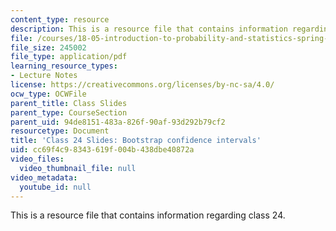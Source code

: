 ```yaml
---
content_type: resource
description: This is a resource file that contains information regarding class 24.
file: /courses/18-05-introduction-to-probability-and-statistics-spring-2014/cc69f4c98343619f004b438dbe40872a_MIT18_05S14_class24-slde-a.pdf
file_size: 245002
file_type: application/pdf
learning_resource_types:
- Lecture Notes
license: https://creativecommons.org/licenses/by-nc-sa/4.0/
ocw_type: OCWFile
parent_title: Class Slides
parent_type: CourseSection
parent_uid: 94de8151-483a-826f-90af-93d292b79cf2
resourcetype: Document
title: 'Class 24 Slides: Bootstrap confidence intervals'
uid: cc69f4c9-8343-619f-004b-438dbe40872a
video_files:
  video_thumbnail_file: null
video_metadata:
  youtube_id: null
---
```

This is a resource file that contains information regarding class 24.